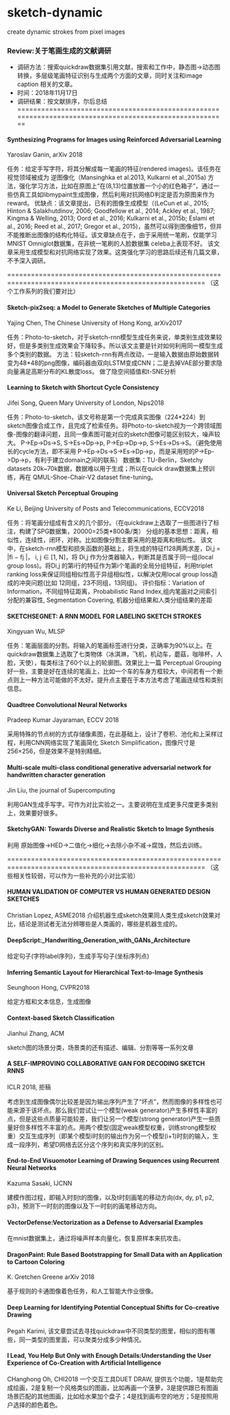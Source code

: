 # sketch-dynamic
create dynamic strokes from pixel images

### Review:关于笔画生成的文献调研
- 调研方法：搜索quickdraw数据集引用文献，搜索和工作中，静态图->动态图转换，多层级笔画特征识别与生成两个方面的文章，同时关注和image caption 相关的文章。
- 时间：2018年11月17日 
- 调研结果：按文献排序，尔后总结
========================================================================================================
#### Synthesizing Programs for Images using Reinforced Adversarial Learning
Yaroslav Ganin, arXiv 2018

任务：给定手写字符，将其分解成每一笔画的特征(rendered images)。该任务在视觉领域被成为 逆图像化（Mansinghka et al.2013, Kulkarni et al.,2015a)
方法，强化学习方法，比如在原图上“在(8,13)位置放置一个小的红色箱子”，通过一些仿真工具如libmypaint生成图像，然后利用对抗网络D判定是否为原图来作为reward。
优缺点：该文章提出，已有的图像生成模型（(LeCun et al., 2015; Hinton & Salakhutdinov, 2006; Goodfellow et al., 2014; Ackley et al., 1987; Kingma & Welling, 2013; Oord et al., 2016; Kulkarni et al., 2015b; Eslami et al., 2016; Reed et al., 2017; Gregor et al., 2015)，虽然可以得到图像细节，但并不能推断出图像的结构化特征。该文章缺点在于，由于采用统一笔刷，仅能学习 MNIST Omniglot数据集，在非统一笔刷的人脸数据集 celeba上表现不好。
该文章采用生成模型和对抗网络实现了效果。这类强化学习的思路后续还有几篇文章，不予深入调研。

========================================================================================================
（这个工作系列的我们要对比）
#### Sketch-pix2seq: a Model to Generate Sketches of Multiple Categories
Yajing Chen, The Chinese University of Hong Kong, arXiv2017

任务：Photo-to-sketch，对于sketch-rnn模型生成任务来说，单类别生成效果较好，但是多类别生成效果会下降较多。所以该文主要是针对如何利用同一模型生成多个类别的数据。
方法：较sketch-rnn有两点改动，一是输入数据由原始数据转变为48*48的png图像，编码器由双向LSTM变成CNN；二是去掉VAE部分要求隐向量满足高斯分布的KL散度loss。
做了隐空间插值和t-SNE分析


#### Learning to Sketch with Shortcut Cycle Consistency
Jifei Song, Queen Mary University of London, Nips2018

任务：Photo-to-sketch，该文号称是第一个完成真实图像（224*224）到sketch图像合成工作，且完成了检索任务。将Photo-to-sketch视为一个跨领域图像-图像的翻译问题，且同一像素图可能对应的sketch图像可能区别较大，噪声较大。 P->Ep->Ds->S, S->Es->Dp->p, P->Ep->Dp->p, S->Es->Ds->S。（避免使用长的cycle方法，即不采用 P->Ep->Ds->S->Es->Dp->p，而是采用短的P->Ep->Dp->p，有利于建立domain之间的联系）
数据集：TU-Berlin，Sketchy datasets 20k~70k数据，数据难以用于生成；所以在quick draw数据集上预训练，再在 QMUL-Shoe-Chair-V2 dataset fine-tuning。

#### Universal Sketch Perceptual Grouping
Ke Li, Beijing University of Posts and Telecommunications, ECCV2018

任务：将笔画分组成有含义的几个部分。（在quickdraw上选取了一些图进行了标注，构建了SPG数据集，20000=25类*800条/类）
分组的基本思想：距离，相似性，连续性，闭环，对称。比如图像分割主要采用的是距离和相似性。
该文中，在sketch-rnn模型和损失函数的基础上，将生成的特征f128两两求差，Di,j = |fi − fj |， i, j ∈ [1, N]，将 Di,j 作为分类器输入，判断其是否属于同一组(local group loss)。将Di,j 的第i行的特征作为第i个笔画的全局分组特征，利用triplet ranking loss来保证同组相似性高于异组相似性，以解决仅用local group loss造成的冲突问题(比如 12同组，23不同组，13同组)。
评价指标：Variation of Information，不同组特征距离，Probabilistic Rand Index,组内笔画对之间索引分配的兼容性, Segmentation Covering, 机器分组结果和人类分组结果的差距

#### SKETCHSEGNET: A RNN MODEL FOR LABELING SKETCH STROKES
Xingyuan Wu, MLSP

任务：笔画层面的分割。将输入的笔画标签进行分类，正确率为90%以上。在quickdraw数据集上选取了七类物体（冰淇淋，飞机，机动车，蘑菇，咖啡杯，人脸，天使），每类标注了60个以上的轮廓图。效果比上一篇 Perceptual Grouping好一些，主要是好在连续的笔画上，比如一个车的车身方框较大，中间若有一个断点则上一种方法可能做的不太好。提升点主要在于本方法考虑了笔画连续性和类别信息。

#### Quadtree Convolutional Neural Networks
Pradeep Kumar Jayaraman, ECCV 2018

采用特殊的节点树的方式存储像素图，在此基础上，设计了卷积、池化和上采样过程，利用CNN网络实现了笔画简化 Sketch Simplification，图像尺寸是256×256，但是效果不是特别精细。

#### Multi-scale multi-class conditional generative adversarial network for handwritten character generation
Jin Liu, the journal of Supercomputing

利用GAN生成手写字。可作为对比实验之一。主要说明在生成更多尺度更多类别上，效果要好很多。

#### SketchyGAN: Towards Diverse and Realistic Sketch to Image Synthesis

利用 原始图像->HED->二值化->细化->去除小杂不减->腐蚀，然后去训练。

========================================================================================================
（这些相关性较弱，可以作为一些补充的小对比实验）
#### HUMAN VALIDATION OF COMPUTER VS HUMAN GENERATED DESIGN SKETCHES
Christian Lopez, ASME2018
介绍机器生成sketch效果同人类生成sketch效果对比，结论是测试者无法分辨哪些是人类画的，哪些是机器生成的。

#### DeepScript:_Handwriting_Generation_with_GANs_Architecture
给定句子(字符label序列)，生成手写句子(坐标序列点)

#### Inferring Semantic Layout for Hierarchical Text-to-Image Synthesis
Seunghoon Hong, CVPR2018

给定方框和文本信息，生成图像

#### Context-based Sketch Classification
Jianhui Zhang, ACM

sketch图的场景分类，场景类的还有描述、编辑、分割等等一系列文章

#### A SELF-IMPROVING COLLABORATIVE GAN FOR DECODING SKETCH RNNS
ICLR 2018, 拒稿 

考虑到生成图像偶尔比较差是因为输出序列产生了“坏点”，然而图像的多样性也可能来源于该坏点。那么我们尝试让一个模型(weak generator)产生多样性丰富的点，但是这些点质量可能较差，我们让另一个模型(strong generator)产生一些质量好但多样性不丰富的点。用两个模型(固定weak模型权重，训练strong模型权重）交互生成序列（即某个模型i时刻的输出作为另一个模型(i+1)时刻的输入，生成一段序列，希望D网络去区分这个序列和真实序列的区别。

#### End-to-End Visuomotor Learning of Drawing Sequences using Recurrent Neural Networks
Kazuma Sasaki, IJCNN

建模作图过程，即输入时刻t的图像，以及t时刻画笔的移动方向(dx, dy, p1, p2, p3)，预测下一时刻的图像以及下一时刻的画笔移动方向。

#### VectorDefense:Vectorization as a Defense to Adversarial Examples
在mnist数据集上，通过将噪声样本向量化，恢复原样本来抗攻击。

#### DragonPaint: Rule Based Bootstrapping for Small Data with an Application to Cartoon Coloring
K. Gretchen Greene arXiv 2018

基于规则的卡通图像着色任务，和人工智能大作业很像。

#### Deep Learning for Identifying Potential Conceptual Shifts for Co-creative Drawing
Pegah Karimi,
该文章尝试去寻找quickdraw中不同类型的图里，相似的图有哪些，同一类型的图里面，可以聚类分成多少种情况。

#### I Lead, You Help But Only with Enough Details:Understanding the User Experience of Co-Creation with Artificial Intelligence
CHanghong Oh, CHI2018
一个交互工具DUET DRAW, 提供五个功能，1是帮助完成绘画，2是复制一个风格类似的图画，比如再画一个菠萝，3是提供跟已有图画场景匹配的其他图画，比如给水果加个盘子；4是找到画布空的地方；5是按照用户选择的颜色着色。
